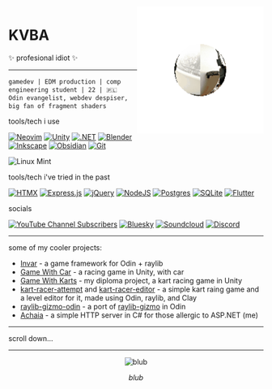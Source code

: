 <img align="right" src="https://github.com/KVBA-dev/KVBA-dev/blob/main/kvplanet.gif" width="250px" alt="kvba planetary system">

# KVBA

✨ profesional idiot ✨

---

```
gamedev | EDM production | comp engineering student | 22 | 🇵🇱
Odin evangelist, webdev despiser, big fan of fragment shaders
```

tools/tech i use

[![Neovim](https://img.shields.io/badge/Neovim-57A143?logo=neovim&logoColor=fff)](#)
[![Unity](https://img.shields.io/badge/Unity-%23000000.svg?logo=unity&logoColor=white)](#)
[![.NET](https://img.shields.io/badge/.NET-512BD4?logo=dotnet&logoColor=fff)](#)
[![Blender](https://img.shields.io/badge/Blender-%23F5792A.svg?logo=blender&logoColor=white)](#)
[![Inkscape](https://img.shields.io/badge/Inkscape-000000?logo=Inkscape&logoColor=white)](#)
[![Obsidian](https://img.shields.io/badge/Obsidian-%23483699.svg?&logo=obsidian&logoColor=white)](#)
[![Git](https://img.shields.io/badge/Git-F05032?logo=git&logoColor=fff)](#)


![Linux Mint](https://img.shields.io/badge/i_use_linux_btw-5c5c5c?style=flat&logo=Linux%20Mint&logoColor=87CF3E)

tools/tech i've tried in the past

[![HTMX](https://img.shields.io/badge/HTMX-36C?logo=htmx&logoColor=fff)](#)
[![Express.js](https://img.shields.io/badge/Express.js-%23404d59.svg?logo=express&logoColor=%2361DAFB)](#)
[![jQuery](https://img.shields.io/badge/jQuery-0769AD?logo=jquery&logoColor=fff)](#)
[![NodeJS](https://img.shields.io/badge/Node.js-6DA55F?logo=node.js&logoColor=white)](#)
[![Postgres](https://img.shields.io/badge/Postgres-%23316192.svg?logo=postgresql&logoColor=white)](#)
[![SQLite](https://img.shields.io/badge/SQLite-%2307405e.svg?logo=sqlite&logoColor=white)](#)
[![Flutter](https://img.shields.io/badge/Flutter-02569B?logo=flutter&logoColor=fff)](#)

socials

[![YouTube Channel Subscribers](https://img.shields.io/youtube/channel/subscribers/UC9Shc7zz915sXUNLn8fIsTA?style=flat&logo=YouTube)](https://www.youtube.com/@KVBA)
[![Bluesky](https://img.shields.io/badge/Bluesky-kvba.bsky.social-blue?logo=bluesky)](https://bsky.app/profile/kvba.bsky.social)
[![Soundcloud](https://img.shields.io/badge/Soundcloud-musicbykvba-FF3300?logo=Soundcloud&logoColor=white)](https://soundcloud.com/musicbykvba)
[![Discord](https://img.shields.io/badge/Discord-Server-%235865F2.svg?&logo=discord&logoColor=white)](https://discord.com/invite/hVBYDDk)

---

some of my cooler projects:
- [Invar](https://github.com/KVBA-dev/invar) - a game framework for Odin + raylib
- [Game With Car](https://github.com/KVBA-dev/Game-With-Car) - a racing game in Unity, with car
- [Game With Karts](https://github.com/KVBA-dev/GameWithKarts) - my diploma project, a kart racing game in Unity
- [kart-racer-attempt](https://github.com/KVBA-dev/kart-racer-attempt) and [kart-racer-editor](https://github.com/KVBA-dev/kart-racer-editor) - a simple kart raing game and a level editor for it, made using Odin, raylib, and Clay
- [raylib-gizmo-odin](https://github.com/KVBA-dev/raylib-gizmo-odin) - a port of [raylib-gizmo](https://github.com/cloudofoz/raylib-gizmo) in Odin
- [Achaia](https://github.com/KVBA-dev/Achaia) - a simple HTTP server in C# for those allergic to ASP.NET (me)

---

scroll down...

---

<p align="center">
  <img src="https://github.com/KVBA-dev/KVBA-dev/blob/main/blub.gif" alt="blub">
</p>
<p align="center">
  <i>blub</i>
</p>

<!--
**KVBA-dev/KVBA-dev** is a ✨ _special_ ✨ repository because its `README.md` (this file) appears on your GitHub profile.

Here are some ideas to get you started:

- 🔭 I’m currently working on ...
- 🌱 I’m currently learning ...
- 👯 I’m looking to collaborate on ...
- 🤔 I’m looking for help with ...
- 💬 Ask me about ...
- 📫 How to reach me: ...
- 😄 Pronouns: ...
- ⚡ Fun fact: ...
-->

